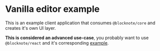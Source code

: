 # Vanilla editor example

This is an example client application that consumes `@blocknote/core` and creates it's own UI layer.

**This is considered an advanced use-case**, you probably want to use `@blocknote/react` and it's corresponding [example](../editor/README.md).
